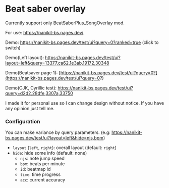 # Beat saber overlay

Currently support only BeatSaberPlus_SongOverlay mod.

For use: https://nanikit-bs.pages.dev/

Demo: https://nanikit-bs.pages.dev/test/ui?query=0?ranked=true (click to switch)

Demo(Left layout):
https://nanikit-bs.pages.dev/test/ui?layout=left&query=13377,ca62,1e3ab,19172,30348

Demo(Beatsaver page 1):
[https://nanikit-bs.pages.dev/test/ui?query=0?](https://nanikit-bs.pages.dev/test/ui?query=0?)

Demo(CJK, Cyrillic test): https://nanikit-bs.pages.dev/test/ui?query=d2d2,28dfe,3307a,33750

I made it for personal use so I can change design without notice. If you have any opinion just tell
me.

### Configuration

You can make variance by query parameters. (e.g:
https://nanikit-bs.pages.dev/test/ui?layout=left&hide=njs,bpm)

- `layout` (`left`, `right`): overall layout (default: `right`)
- `hide`: hide some info (default: none)
  - `njs`: note jump speed
  - `bpm`: beats per minute
  - `id`: beatmap id
  - `time`: time progress
  - `acc`: current accuracy
